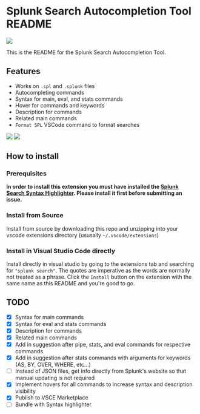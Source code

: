 # Splunk Search Autocompletion Tool README

<img src="https://img.shields.io/badge/Downloads-40%2B-green">

This is the README for the Splunk Search Autocompletion Tool.

## Features

- Works on `.spl` and `.splunk` files
- Autocompleting commands
- Syntax for main, eval, and stats commands
- Hover for commands and keywords
- Description for commands
- Related main commands
- `Format SPL` VSCode command to format searches

<img src="https://raw.githubusercontent.com/arcsector/vscode-splunk-search-linter/master/.github/vscode_splunk_suggestion-main.png">

<img src="https://raw.githubusercontent.com/arcsector/vscode-splunk-search-linter/master/.github/vscode_splunk_suggestion-eval.png">

## How to install

### Prerequisites

**In order to install this extension you must have installed the [Splunk Search Syntax Highlighter](https://marketplace.visualstudio.com/items?itemName=arcsector.vscode-splunk-search-syntax). Please install it first before submitting an issue.**

### Install from Source

Install from source by downloading this repo and unzipping into your vscode extensions directory (ususally `~/.vscode/extensions`)

### Install in Visual Studio Code directly

Install directly in visual studio by going to the extensions tab and searching for `"splunk search"`. The quotes are imperative as the words are normally not treated as a phrase. Click the `Install` button on the  extension with the same name as this README and you're good to go.

## TODO

- [X] Syntax for main commands
- [X] Syntax for eval and stats commands
- [X] Description for commands
- [X] Related main commands
- [X] Add in suggestion after pipe, stats, and eval commands for respective commands
- [X] Add in suggestion after stats commands with arguments for keywords (AS, BY, OVER, WHERE, etc...)
- [ ] Instead of JSON files, get info directly from Splunk's website so that manual updating is not required
- [X] Implement hovers for all commands to increase syntax and description visibility
- [X] Publish to VSCE Marketplace
- [ ] Bundle with Syntax highlighter
